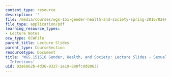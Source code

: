 ```yaml
---
content_type: resource
description: ''
file: /media/courses/wgs-151-gender-health-and-society-spring-2016/02e6862b4d3693271e19880fc0d80637_MITWGS_151S16_Week5.pdf
file_type: application/pdf
learning_resource_types:
- Lecture Notes
ocw_type: OCWFile
parent_title: Lecture Slides
parent_type: CourseSection
resourcetype: Document
title: 'WGS.151S16 Gender, Health, and Society: Lecture Slides - Sexually Transmitted
  Infections'
uid: 02e6862b-4d36-9327-1e19-880fc0d80637
---
```

